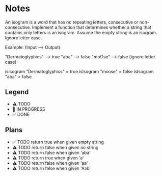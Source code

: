 # Notes

An isogram is a word that has no repeating letters, consecutive or non-consecutive. Implement a function that determines whether a string that contains only letters is an isogram. Assume the empty string is an isogram. Ignore letter case.

Example: (Input --> Output)

"Dermatoglyphics" --> true "aba" --> false "moOse" --> false (ignore letter case)

isIsogram "Dermatoglyphics" = true
isIsogram "moose" = false
isIsogram "aba" = false

## Legend
- ⚠ TODO
- 🚧 IN PROGRESS
- ✅ DONE

## Plans

- ✅ TODO return true when given empty string
- ⚠ TODO return false when given no string
- ⚠ TODO return false when given 'aba'
- ⚠ TODO return true when given 'a'
- ⚠ TODO return false when given 'aa'
- ⚠ TODO return false when given 'Aab'